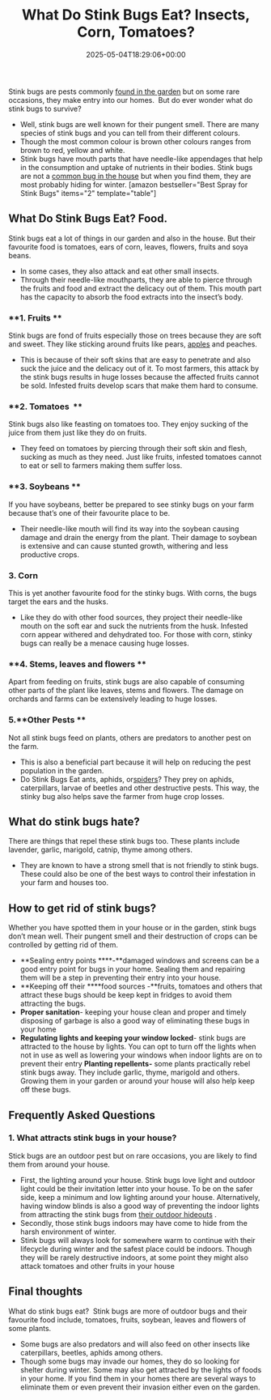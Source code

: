 ﻿---
layout: post
title: What Do Stink Bugs Eat? Insects, Corn, Tomatoes?
date: '2025-05-04T18:29:06+00:00'
categories:
- Bed Bugs
- Guide
tags: []
slug: /what-do-stink-bugs-eat/
lastmod: 2025-05-07T12:21:28+03:00
---

Stink bugs are pests commonly
[found in the garden](https://pestpolicy.com/how-can-you-tell-if-you-have-moles-in-your-yard/)
but on some rare occasions, they make entry into our homes.  But do ever wonder what do stink bugs to survive?
- Well, stink bugs are well known for their pungent smell. There are many species of stink bugs and you can tell from their different colours.
- Though the most common colour is brown other colours ranges from brown to red, yellow and white.
- Stink bugs have mouth parts that have needle-like appendages that help in the consumption and uptake of nutrients in their bodies.
Stink bugs are not a
[common bug in the house](https://pestpolicy.com/how-to-treat-fleas-in-the-yard/)
but when you find them, they are most probably hiding for winter.
[amazon bestseller="Best Spray for Stink Bugs" items="2" template="table"]
## What Do Stink Bugs Eat? Food.
Stink bugs eat a lot of things in our garden and also in the house. But their favourite food is tomatoes, ears of corn, leaves, flowers, fruits and soya beans.
- In some cases, they also attack and eat other small insects.
- Through their needle-like mouthparts, they are able to pierce through the fruits and food and extract the delicacy out of them.
This mouth part has the capacity to absorb the food extracts into the insect’s body.
### **1. Fruits **
Stink bugs are fond of fruits especially those on trees because they are soft and sweet. They like sticking around fruits like pears,
[apples](https://pestpolicy.com/can-bearded-dragons-eat-apples/)
and peaches.
- This is because of their soft skins that are easy to penetrate and also suck the juice and the delicacy out of it.
To most farmers, this attack by the stink bugs results in huge losses because the affected fruits cannot be sold. Infested fruits develop scars that make them hard to consume.
### **2. Tomatoes  **
Stink bugs also like feasting on tomatoes too. They enjoy sucking of the juice from them just like they do on fruits.
- They feed on tomatoes by piercing through their soft skin and flesh, sucking as much as they need.
Just like fruits, infested tomatoes cannot to eat or sell to farmers making them suffer loss.
### **3. Soybeans **
If you have soybeans, better be prepared to see stinky bugs on your farm because that’s one of their favourite place to be.
- Their needle-like mouth will find its way into the soybean causing damage and drain the energy from the plant.
Their damage to soybean is extensive and can cause stunted growth, withering and less productive crops.
### **3. Corn**
This is yet another favourite food for the stinky bugs. With corns, the bugs target the ears and the husks.
- Like they do with other food sources, they project their needle-like mouth on the soft ear and suck the nutrients from the husk.
Infested corn appear withered and dehydrated too. For those with corn, stinky bugs can really be a menace causing huge losses.
### **4. Stems, leaves and flowers **
Apart from feeding on fruits, stink bugs are also capable of consuming other parts of the plant like leaves, stems and flowers.
The damage on orchards and farms can be extensively leading to huge losses.
### 5.**Other Pests **
Not all stink bugs feed on plants, others are predators to another pest on the farm.
- This is also a beneficial part because it will help on reducing the pest population in the garden.
- Do Stink Bugs Eat ants, aphids, or[spiders](https://pestpolicy.com/does-windex-kill-spiders/)?
They prey on aphids, caterpillars, larvae of beetles and other destructive pests.
This way, the stinky bug also helps save the farmer from huge crop losses.
## **What do stink bugs hate?**
There are things that repel these stink bugs too. These plants include lavender, garlic, marigold, catnip, thyme among others.
- They are known to have a strong smell that is not friendly to stink bugs.
These could also be one of the best ways to control their infestation in your farm and houses too.
## **How to get rid of stink bugs?**
Whether you have spotted them in your house or in the garden, stink bugs don’t mean well. Their pungent smell and their destruction of crops can be controlled by getting rid of them.
- **Sealing entry points ****-**damaged windows and screens can be a good entry point for bugs in your home. Sealing them and repairing them will be a step in preventing their entry into your house.
- **Keeping off their ****food sources -**fruits, tomatoes and others that attract these bugs should be keep kept in fridges to avoid them attracting the bugs.
- **Proper sanitation**- keeping your house clean and proper and timely disposing of garbage is also a good way of eliminating these bugs in your home
- **Regulating lights and keeping your window locked**- stink bugs are attracted to the house by lights. You can opt to turn off the lights when not in use as well as lowering your windows when indoor lights are on to prevent their entry
**Planting repellents-**
some plants practically rebel stink bugs away. They include garlic, thyme, marigold and others. Growing them in your garden or around your house will also help keep off these bugs.
## Frequently Asked Questions
### **1. What attracts stink bugs in your house?**
Stick bugs are an outdoor pest but on rare occasions, you are likely to find them from around your house.
- First, the lighting around your house. Stink bugs love light and outdoor light could be their invitation letter into your house. To be on the safer side, keep a minimum and low lighting around your house.
Alternatively, having window blinds is also a good way of preventing the indoor lights from attracting the stink bugs from
[their outdoor hideouts](https://pestpolicy.com/best-flea-spray-for-yard/)
.
- Secondly, those stink bugs indoors may have come to hide from the harsh environment of winter.
- Stink bugs will always look for somewhere warm to continue with their lifecycle during winter and the safest place could be indoors.
Though they will be rarely destructive indoors, at some point they might also attack tomatoes and other fruits in your house
## Final thoughts
What do stink bugs eat?  Stink bugs are more of outdoor bugs and their favourite food include, tomatoes, fruits, soybean, leaves and flowers of some plants.
- Some bugs are also predators and will also feed on other insects like caterpillars, beetles, aphids among others.
- Though some bugs may invade our homes, they do so looking for shelter during winter. Some may also get attracted by the lights of foods in your home.
If you find them in your homes there are several ways to eliminate them or even prevent their invasion either even on the garden.